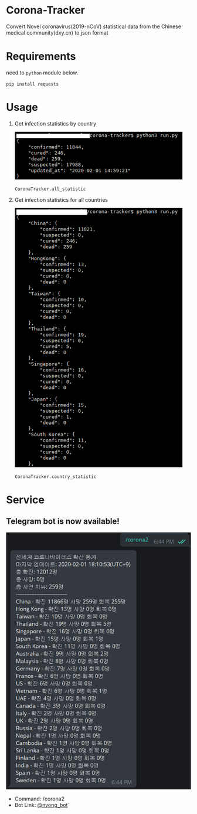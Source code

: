# Corona-Tracker
Convert Novel coronavirus(2019-nCoV) statistical data from the Chinese medical community(dxy.cn) to json format

# Requirements
need to ```python``` module below.
```
pip install requests
```

# Usage
1. Get infection statistics by country

    ![corona-tracker-all](./images/corona_tracker_all.png)
    ```
    CoronaTracker.all_statistic
    ```

2. Get infection statistics for all countries

    ![corona-tracker-country](./images/corona_tracker_country.png)
    ```
    CoronaTracker.country_statistic
    ```

# Service
## Telegram bot is now available!

![telegram-bot](./images/telegram_bot.png)
- Command: /corona2
- Bot Link: [@nyong_bot](https://t.me/nyong_bot)`
